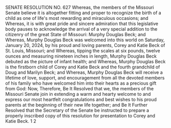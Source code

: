 SENATE RESOLUTION NO. 627
Whereas, the members of the Missouri Senate believe it
is altogether fitting and proper to recognize the birth of a
child as one of life's most rewarding and miraculous
occasions; and
Whereas, it is with great pride and sincere admiration
that this legislative body pauses to acknowledge the arrival
of a very special addition to the citizenry of the great
State of Missouri: Murphy Douglas Beck; and
Whereas, Murphy Douglas Beck was welcomed into this
world on Saturday, January 20, 2024, by his proud and loving
parents, Corey and Katie Beck of St. Louis, Missouri; and
Whereas, tipping the scales at six pounds, twelve
ounces and measuring nineteen inches in length, Murphy
Douglas Beck debuted as the picture of infant health; and
Whereas, Murphy Douglas Beck is the firstborn child of
Corey and Katie Beck and the fourth grandchild of Doug and
Marilyn Beck; and
Whereas, Murphy Douglas Beck will receive a lifetime of
love, support, and encouragement from all the devoted
members of his family who have welcomed him into their
hearts as a precious gift from God:
Now, Therefore, Be It Resolved that we, the members of
the Missouri Senate join in extending a warm and hearty
welcome to and express our most heartfelt congratulations
and best wishes to his proud parents at the beginning of
their new life together; and
Be It Further Resolved that the Secretary of the Senate
be instructed to prepare a properly inscribed copy of this
resolution for presentation to Corey and Katie Beck.
1
2